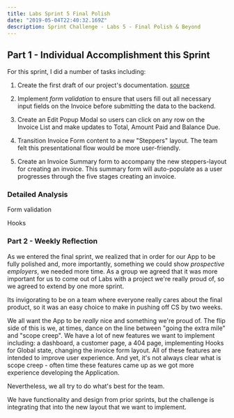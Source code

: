 ```yaml
---
title: Labs Sprint 5 Final Polish
date: "2019-05-04T22:40:32.169Z"
description: Sprint Challenge - Labs 5 - Final Polish & Beyond
---
```


## Part 1 - Individual Accomplishment this Sprint

For this sprint, I did a number of tasks including:

1. Create the first draft of our project's documentation. [source](https://github.com/Lambda-School-Labs/labspt2-auto-invoicer/blob/master/README2.md)

2. Implement _form validation_ to ensure that users fill out all necessary input fields on the Invoice before submitting the data to the backend.

3. Create an Edit Popup Modal so users can click on any row on the Invoice List and make updates to Total, Amount Paid and Balance Due.

4. Transition Invoice Form content to a new "Steppers" layout. The team felt this presentational flow would be more user-friendly.

5. Create an Invoice Summary form to accompany the new steppers-layout for creating an invoice. This summary form will auto-populate as a user progresses through the five stages creating an invoice.

### Detailed Analysis

Form validation

Hooks

### Part 2 - Weekly Reflection

As we entered the final sprint, we realized that in order for our App to be fully polished and, more importantly, something we could show _prospective employers_, we needed more time. As a group we agreed that it was more important for us to come out of Labs with a project we're really proud of, so we agreed to extend by one more sprint.

Its invigorating to be on a team where everyone really cares about the final product, so it was an easy choice to make in pushing off CS by two weeks.

We all want the App to be _really_ nice and something we're proud of. The flip side of this is we, at times, dance on the line between "going the extra mile" and "scope creep". We have a lot of new features we want to implement including: a dashboard, a customer page, a 404 page, implementing Hooks for Global state, changing the invoice form layout. All of these features are intended to improve user experience. And yet, it's not always clear what is scope creep - often time these features came up as we got more experience developing the Application.

Nevertheless, we all try to do what's best for the team.

We have functionality and design from prior sprints, but the challenge is integrating that into the new layout that we want to implement.
